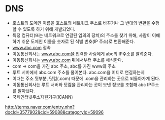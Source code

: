 # DNS
- 호스트의 도메인 이름을 호스트의 네트워크 주소로 바꾸거나 그 반대의 변환을 수행할 수 있도록 하기 위해 개발되었다.
- 특정 컴퓨터(또는 네트워크로 연결된 임의의 장치)의 주소를 찾기 위해, 사람이 이해하기 쉬운 도메인 이름을 숫자로 된 식별 번호(IP 주소)로 변환해준다.
- www.abc.com 접속
- 이동통신회사는 www.abc.com을 입력한 사람에게 abc의 IP주소를 알려준다.
- 이동통신회사는 www.abc.com 뒤에서부터 주소를 해석한다.
- com -> com을 가진 abc 주소, abc를 가진 www의 주소
- 루트 서버에서 abc.com 주소를 물어본다. abc.com을 어디로 연결하는지
- 이때는 주소 뒷부분, 닷컴(.com) 때문에 .com을 관리하는 곳으로 되돌아가게 된다.
- 이동통신회사는 루트 서버와 닷컴을 관리하는 곳이 보낸 정보를 조합해 abc IP주소를 알아낸다.
- 국제인터넷주소자원기구(ICANN)

http://terms.naver.com/entry.nhn?docId=3577902&cid=59088&categoryId=59096